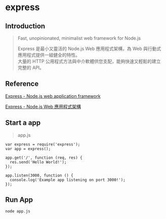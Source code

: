 # express

## Introduction

> Fast, unopinionated, minimalist web framework for Node.js
>
> Express 是最小又靈活的 Node.js Web 應用程式架構，為 Web 與行動式應用程式提供一組健全的特性。  
> 大量的 HTTP 公用程式方法與中介軟體供您支配，能夠快速又輕鬆的建立完整的 API。

## Reference

[Express - Node.js web application framework](https://expressjs.com/)

[Express - Node.js Web 應用程式架構](https://expressjs.com/zh-tw/)

## Start a app

> app.js

```text
var express = require('express');
var app = express();

app.get('/', function (req, res) {
  res.send('Hello World!');
});

app.listen(3000, function () {
  console.log('Example app listening on port 3000!');
});
```

## Run App

```text
node app.js
```


